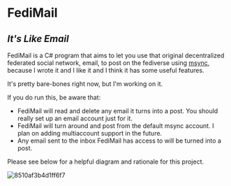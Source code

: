 # FediMail
## *It's Like Email*

FediMail is a C# program that aims to let you use that original decentralized federated social network, email, to post on the fediverse using [msync](https://github.com/Kansattica/msync), because I wrote it and I like it and I think it has some useful features.

It's pretty bare-bones right now, but I'm working on it.

If you do run this, be aware that:

- FediMail will read and delete any email it turns into a post. You should really set up an email account just for it.
- FediMail will turn around and post from the default msync account. I plan on adding multiaccount support in the future.
- Any email sent to the inbox FediMail has access to will be turned into a post.

Please see below for a helpful diagram and rationale for this project.

![8510af3b4d1ff6f7](https://user-images.githubusercontent.com/10965841/235862049-1fe6749d-cdb2-47d8-8877-7d3defc14305.png)
